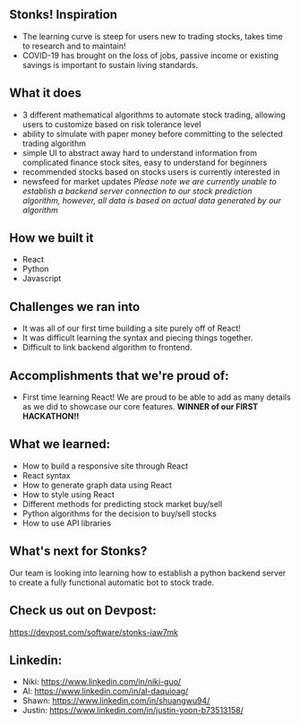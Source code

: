 ## Stonks! Inspiration

- The learning curve is steep for users new to trading stocks, takes time to research and to maintain!
- COVID-19 has brought on the loss of jobs, passive income or existing savings is important to sustain living standards.

## What it does
- 3 different mathematical algorithms to automate stock trading, allowing users to customize based on risk tolerance level
- ability to simulate with paper money before committing to the selected trading algorithm
- simple UI to abstract away hard to understand information from complicated finance stock sites, easy to understand for beginners
- recommended stocks based on stocks users is currently interested in
- newsfeed for market updates
*Please note we are currently unable to establish a backend server connection to our stock prediction algorithm, however, all data is based on actual data generated by our algorithm*

## How we built it
- React
- Python
- Javascript

## Challenges we ran into
- It was all of our first time building a site purely off of React!
- It was difficult learning the syntax and piecing things together.
- Difficult to link backend algorithm to frontend.

## Accomplishments that we're proud of:
- First time learning React! We are proud to be able to add as many details as we did to showcase our core features.
**WINNER of our FIRST HACKATHON!!**

## What we learned:
- How to build a responsive site through React
- React syntax
- How to generate graph data using React
- How to style using React
- Different methods for predicting stock market buy/sell
- Python algorithms for the decision to buy/sell stocks
- How to use API libraries

## What's next for Stonks?
Our team is looking into learning how to establish a python backend server to create a fully functional automatic bot to stock trade.

## Check us out on Devpost:
https://devpost.com/software/stonks-iaw7mk

## Linkedin:
- Niki: https://www.linkedin.com/in/niki-guo/
- Al: https://www.linkedin.com/in/al-daquioag/
- Shawn: https://www.linkedin.com/in/shuangwu94/
- Justin: https://www.linkedin.com/in/justin-yoon-b73513158/

